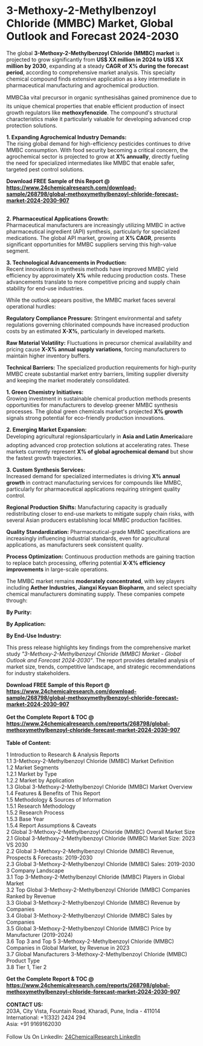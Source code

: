 <h1>3-Methoxy-2-Methylbenzoyl Chloride (MMBC) Market, Global Outlook and Forecast 2024-2030</h1><p>The global <strong>3-Methoxy-2-Methylbenzoyl Chloride (MMBC) market</strong> is projected to grow significantly from <strong>US$ XX million in 2024 to US$ XX million by 2030</strong>, expanding at a steady <strong>CAGR of X% during the forecast period</strong>, according to comprehensive market analysis. This specialty chemical compound finds extensive application as a key intermediate in pharmaceutical manufacturing and agrochemical production.</p><p>MMBCâa vital precursor in organic synthesisâhas gained prominence due to its unique chemical properties that enable efficient production of insect growth regulators like <strong>methoxyfenozide</strong>. The compound's structural characteristics make it particularly valuable for developing advanced crop protection solutions.</p><p><strong>1. Expanding Agrochemical Industry Demands:</strong><br>
The rising global demand for high-efficiency pesticides continues to drive MMBC consumption. With food security becoming a critical concern, the agrochemical sector is projected to grow at <strong>X% annually</strong>, directly fueling the need for specialized intermediates like MMBC that enable safer, targeted pest control solutions.</p><div><b>Download FREE Sample of this Report @ 
            <a href="https://www.24chemicalresearch.com/download-sample/268798/global-methoxymethylbenzoyl-chloride-forecast-market-2024-2030-907">
            https://www.24chemicalresearch.com/download-sample/268798/global-methoxymethylbenzoyl-chloride-forecast-market-2024-2030-907</a></b></div><br><p><strong>2. Pharmaceutical Applications Growth:</strong><br>
Pharmaceutical manufacturers are increasingly utilizing MMBC in active pharmaceutical ingredient (API) synthesis, particularly for specialized medications. The global API market, growing at <strong>X% CAGR</strong>, presents significant opportunities for MMBC suppliers serving this high-value segment.</p><p><strong>3. Technological Advancements in Production:</strong><br>
Recent innovations in synthesis methods have improved MMBC yield efficiency by approximately <strong>X%</strong> while reducing production costs. These advancements translate to more competitive pricing and supply chain stability for end-use industries.</p><p>While the outlook appears positive, the MMBC market faces several operational hurdles:</p><p><strong>Regulatory Compliance Pressure:</strong> Stringent environmental and safety regulations governing chlorinated compounds have increased production costs by an estimated <strong>X-X%</strong>, particularly in developed markets.</p><p><strong>Raw Material Volatility:</strong> Fluctuations in precursor chemical availability and pricing cause <strong>X-X% annual supply variations</strong>, forcing manufacturers to maintain higher inventory buffers.</p><p><strong>Technical Barriers:</strong> The specialized production requirements for high-purity MMBC create substantial market entry barriers, limiting supplier diversity and keeping the market moderately consolidated.</p><p><strong>1. Green Chemistry Initiatives:</strong><br>
Growing investment in sustainable chemical production methods presents opportunities for manufacturers to develop greener MMBC synthesis processes. The global green chemicals market's projected <strong>X% growth</strong> signals strong potential for eco-friendly production innovations.</p><p><strong>2. Emerging Market Expansion:</strong><br>
Developing agricultural regionsâparticularly in <strong>Asia and Latin America</strong>âare adopting advanced crop protection solutions at accelerating rates. These markets currently represent <strong>X% of global agrochemical demand</strong> but show the fastest growth trajectories.</p><p><strong>3. Custom Synthesis Services:</strong><br>
Increased demand for specialized intermediates is driving <strong>X% annual growth</strong> in contract manufacturing services for compounds like MMBC, particularly for pharmaceutical applications requiring stringent quality control.</p><p><strong>Regional Production Shifts:</strong> Manufacturing capacity is gradually redistributing closer to end-use markets to mitigate supply chain risks, with several Asian producers establishing local MMBC production facilities.</p><p><strong>Quality Standardization:</strong> Pharmaceutical-grade MMBC specifications are increasingly influencing industrial standards, even for agricultural applications, as manufacturers seek consistent quality.</p><p><strong>Process Optimization:</strong> Continuous production methods are gaining traction to replace batch processing, offering potential <strong>X-X% efficiency improvements</strong> in large-scale operations.</p><p>The MMBC market remains <strong>moderately concentrated</strong>, with key players including <strong>Aether Industries, Jiangxi Keyuan Biopharm</strong>, and select specialty chemical manufacturers dominating supply. These companies compete through:</p><p><strong>By Purity:</strong></p><p><strong>By Application:</strong></p><p><strong>By End-Use Industry:</strong></p><p>This press release highlights key findings from the comprehensive market study <em>"3-Methoxy-2-Methylbenzoyl Chloride (MMBC) Market - Global Outlook and Forecast 2024-2030"</em>. The report provides detailed analysis of market size, trends, competitive landscape, and strategic recommendations for industry stakeholders.</p><div><b>Download FREE Sample of this Report @ 
            <a href="https://www.24chemicalresearch.com/download-sample/268798/global-methoxymethylbenzoyl-chloride-forecast-market-2024-2030-907">
            https://www.24chemicalresearch.com/download-sample/268798/global-methoxymethylbenzoyl-chloride-forecast-market-2024-2030-907</a></b></div><br><div><b>Get the Complete Report & TOC @ 
            <a href="https://www.24chemicalresearch.com/reports/268798/global-methoxymethylbenzoyl-chloride-forecast-market-2024-2030-907">
            https://www.24chemicalresearch.com/reports/268798/global-methoxymethylbenzoyl-chloride-forecast-market-2024-2030-907</a></b></div><br>
            <b>Table of Content:</b><p>1 Introduction to Research & Analysis Reports<br />
    1.1 3-Methoxy-2-Methylbenzoyl Chloride (MMBC) Market Definition<br />
    1.2 Market Segments<br />
        1.2.1 Market by Type<br />
        1.2.2 Market by Application<br />
    1.3 Global 3-Methoxy-2-Methylbenzoyl Chloride (MMBC) Market Overview<br />
    1.4 Features & Benefits of This Report<br />
    1.5 Methodology & Sources of Information<br />
        1.5.1 Research Methodology<br />
        1.5.2 Research Process<br />
        1.5.3 Base Year<br />
        1.5.4 Report Assumptions & Caveats<br />
2 Global 3-Methoxy-2-Methylbenzoyl Chloride (MMBC) Overall Market Size<br />
    2.1 Global 3-Methoxy-2-Methylbenzoyl Chloride (MMBC) Market Size: 2023 VS 2030<br />
    2.2 Global 3-Methoxy-2-Methylbenzoyl Chloride (MMBC) Revenue, Prospects & Forecasts: 2019-2030<br />
    2.3 Global 3-Methoxy-2-Methylbenzoyl Chloride (MMBC) Sales: 2019-2030<br />
3 Company Landscape<br />
    3.1 Top 3-Methoxy-2-Methylbenzoyl Chloride (MMBC) Players in Global Market<br />
    3.2 Top Global 3-Methoxy-2-Methylbenzoyl Chloride (MMBC) Companies Ranked by Revenue<br />
    3.3 Global 3-Methoxy-2-Methylbenzoyl Chloride (MMBC) Revenue by Companies<br />
    3.4 Global 3-Methoxy-2-Methylbenzoyl Chloride (MMBC) Sales by Companies<br />
    3.5 Global 3-Methoxy-2-Methylbenzoyl Chloride (MMBC) Price by Manufacturer (2019-2024)<br />
    3.6 Top 3 and Top 5 3-Methoxy-2-Methylbenzoyl Chloride (MMBC) Companies in Global Market, by Revenue in 2023<br />
    3.7 Global Manufacturers 3-Methoxy-2-Methylbenzoyl Chloride (MMBC) Product Type<br />
    3.8 Tier 1, Tier 2</p><div><b>Get the Complete Report & TOC @ 
            <a href="https://www.24chemicalresearch.com/reports/268798/global-methoxymethylbenzoyl-chloride-forecast-market-2024-2030-907">
            https://www.24chemicalresearch.com/reports/268798/global-methoxymethylbenzoyl-chloride-forecast-market-2024-2030-907</a></b></div><br><b>CONTACT US:</b><br>
            203A, City Vista, Fountain Road, Kharadi, Pune, India - 411014<br>
            International: +1(332) 2424 294<br>
            Asia: +91 9169162030 <br><br>
            Follow Us On LinkedIn: <a href="https://www.linkedin.com/company/24chemicalresearch/">24ChemicalResearch LinkedIn</a>